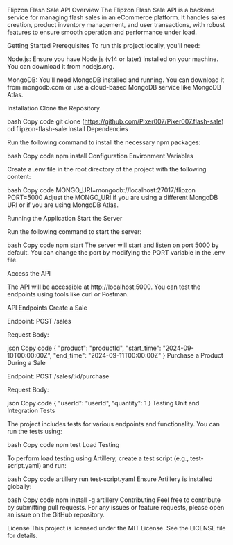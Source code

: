 Flipzon Flash Sale API
Overview
The Flipzon Flash Sale API is a backend service for managing flash sales in an eCommerce platform. It handles sales creation, product inventory management, and user transactions, with robust features to ensure smooth operation and performance under load.

Getting Started
Prerequisites
To run this project locally, you'll need:

Node.js: Ensure you have Node.js (v14 or later) installed on your machine. You can download it from nodejs.org.

MongoDB: You'll need MongoDB installed and running. You can download it from mongodb.com or use a cloud-based MongoDB service like MongoDB Atlas.

Installation
Clone the Repository

bash
Copy code
git clone (https://github.com/Pixer007/Pixer007.flash-sale)
cd flipzon-flash-sale
Install Dependencies

Run the following command to install the necessary npm packages:

bash
Copy code
npm install
Configuration
Environment Variables

Create a .env file in the root directory of the project with the following content:

bash
Copy code
MONGO_URI=mongodb://localhost:27017/flipzon
PORT=5000
Adjust the MONGO_URI if you are using a different MongoDB URI or if you are using MongoDB Atlas.

Running the Application
Start the Server

Run the following command to start the server:

bash
Copy code
npm start
The server will start and listen on port 5000 by default. You can change the port by modifying the PORT variable in the .env file.

Access the API

The API will be accessible at http://localhost:5000. You can test the endpoints using tools like curl or Postman.

API Endpoints
Create a Sale

Endpoint: POST /sales

Request Body:

json
Copy code
{
  "product": "productId",
  "start_time": "2024-09-10T00:00:00Z",
  "end_time": "2024-09-11T00:00:00Z"
}
Purchase a Product During a Sale

Endpoint: POST /sales/:id/purchase

Request Body:

json
Copy code
{
  "userId": "userId",
  "quantity": 1
}
Testing
Unit and Integration Tests

The project includes tests for various endpoints and functionality. You can run the tests using:

bash
Copy code
npm test
Load Testing

To perform load testing using Artillery, create a test script (e.g., test-script.yaml) and run:

bash
Copy code
artillery run test-script.yaml
Ensure Artillery is installed globally:

bash
Copy code
npm install -g artillery
Contributing
Feel free to contribute by submitting pull requests. For any issues or feature requests, please open an issue on the GitHub repository.

License
This project is licensed under the MIT License. See the LICENSE file for details.
